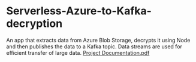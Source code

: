 # Serverless-Azure-to-Kafka-decryption
An app that extracts data from Azure Blob Storage, decrypts it using Node and then publishes the data to a Kafka topic. Data streams are used for efficient transfer of large data.
[Project Documentation.pdf](https://github.com/Deeshant25/Serverless-Azure-to-Kafka-decryption/files/9253880/Project.Documentation.pdf)
